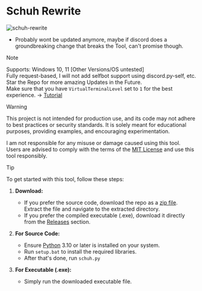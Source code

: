 # Schuh Rewrite
![schuh-rewrite](https://schuh.pages.dev/resources/images/schuh.png)
* Probably wont be updated anymore, maybe if discord does a groundbreaking change that breaks the Tool, can't promise though.

> [!NOTE]
> Supports: Windows 10, 11 [Other Versions/OS untested]  
> Fully request-based, I will not add selfbot support using discord.py-self, etc.  
> Star the Repo for more amazing Updates in the Future.  
> Make sure that you have `VirtualTerminalLevel` set to `1` for the best experience. -> [Tutorial](https://www.youtube.com/watch?v=HeJOyEw3RtM)

> [!WARNING]
> This project is not intended for production use, and its code may not adhere to best practices or security standards. It is solely meant for educational purposes, providing examples, and encouraging experimentation.
>
> I am not responsible for any misuse or damage caused using this tool. Users are advised to comply with the terms of the [MIT License](https://github.com/vqpe/Discord-MultiTool?tab=MIT-1-ov-file) and use this tool responsibly.

> [!TIP]
> To get started with this tool, follow these steps:
>
> 1. **Download:**
>    * If you prefer the source code, download the repo as a [zip file](https://github.com/vqpe/Discord-MultiTool/archive/refs/heads/main.zip). Extract the file and navigate to the extracted directory.
>    * If you prefer the compiled executable (.exe), download it directly from the [Releases](https://github.com/vqpe/Discord-MultiTool/releases) section.
>
> 2. **For Source Code:**
>    * Ensure [Python](https://www.python.org/downloads/) 3.10 or later is installed on your system.
>    * Run `setup.bat` to install the required libraries.
>    * After that's done, run `schuh.py`
>
> 3. **For Executable (.exe):**
>    * Simply run the downloaded executable file.

